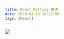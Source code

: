 ```yaml
---
title: React Diffing 算法
date: 2020-03-13 15:23:50
tags: [React]
---
```


![](/blog/images/React-Diffing-算法1.png)
